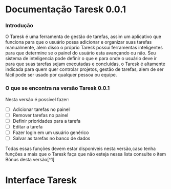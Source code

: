 
# Documentação Taresk 0.0.1
### Introdução
O Taresk é uma ferramenta de gestão de tarefas, assim um aplicativo que funciona para que o usuário possa adicionar e organizar suas tarefas manualmente, alem disso o próprio Taresk possui ferramentas inteligentes para que determine se o painel do usuário esta avançando ou não. Seu sistema de inteligencia pode definir o que e para onde o usuário deve ir para que suas tarefas sejam executadas e concluídas, o Taresk é altamente indicada para quem quer controlar projetos, gestão de tarefas, alem de ser fácil pode ser usado por qualquer pessoa ou equipe.

### O que se encontra na versão Taresk 0.0.1 
Nesta versão é possível fazer:

 - [ ] Adicionar tarefas no painel
 - [ ] Remover tarefas no painel
 - [ ] Definir prioridades para a tarefa
 - [ ] Editar a tarefa
 - [ ] Fazer login em um usuário genérico 
 - [ ] Salvar as tarefas no banco de dados
 
 Todas essas funções devem estar disponíveis nesta versão,caso tenha funções a mais que o Taresk faça que não esteja nessa lista consulte o item  Bônus desta versão[^1]

# Interface Taresk

<!--stackedit_data:
eyJoaXN0b3J5IjpbLTgzMTEwMTMwMSwxMzcxNTc5MTExXX0=
-->
